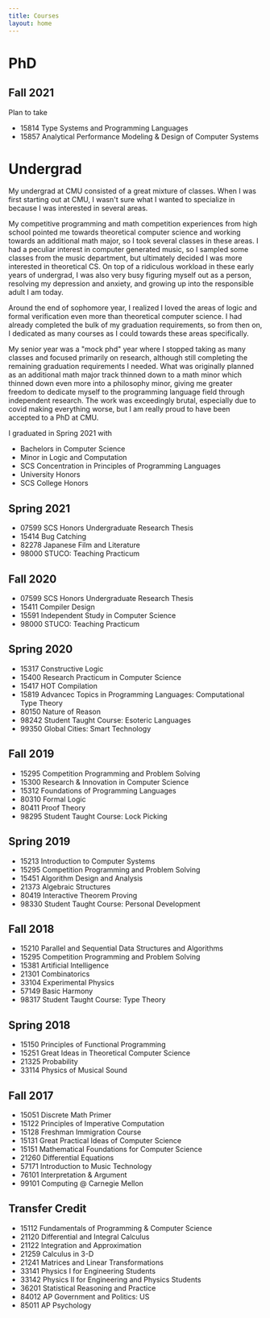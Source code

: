 ```yaml
---
title: Courses
layout: home
---
```


PhD
====
Fall 2021
---------

Plan to take

- 15814 Type Systems and Programming Languages
- 15857 Analytical Performance Modeling & Design of Computer Systems

Undergrad
==========
My undergrad at CMU consisted of a great mixture of classes. When I was first starting out at CMU, I wasn't sure what I wanted to specialize in because I was interested in several areas.

My competitive programming and math competition experiences from high school pointed me towards theoretical computer science and working towards an additional math major, so I took several classes in these areas. I had a peculiar interest in computer generated music, so I sampled some classes from the music department, but ultimately decided I was more interested in theoretical CS. On top of a ridiculous workload in these early years of undergrad, I was also very busy figuring myself out as a person, resolving my depression and anxiety, and growing up into the responsible adult I am today.

Around the end of sophomore year, I realized I loved the areas of logic and formal verification even more than theoretical computer science. I had already completed the bulk of my graduation requirements, so from then on, I dedicated as many courses as I could towards these areas specifically.

My senior year was a "mock phd" year where I stopped taking as many classes and focused primarily on research, although still completing the remaining graduation requirements I needed. What was originally planned as an additional math major track thinned down to a math minor which thinned down even more into a philosophy minor, giving me greater freedom to dedicate myself to the programming language field through independent research. The work was exceedingly brutal, especially due to covid making everything worse, but I am really proud to have been accepted to a PhD at CMU.

I graduated in Spring 2021 with
- Bachelors in Computer Science
- Minor in Logic and Computation
- SCS Concentration in Principles of Programming Languages
- University Honors
- SCS College Honors

Spring 2021
-----------
- 07599 SCS Honors Undergraduate Research Thesis
- 15414 Bug Catching
- 82278 Japanese Film and Literature
- 98000 STUCO: Teaching Practicum

Fall 2020
---------
- 07599 SCS Honors Undergraduate Research Thesis
- 15411 Compiler Design
- 15591 Independent Study in Computer Science
- 98000 STUCO: Teaching Practicum

Spring 2020
-----------
- 15317 Constructive Logic
- 15400 Research Practicum in Computer Science
- 15417 HOT Compilation
- 15819 Advancec Topics in Programming Languages: Computational Type Theory
- 80150 Nature of Reason
- 98242 Student Taught Course: Esoteric Languages
- 99350 Global Cities: Smart Technology

Fall 2019
---------
- 15295 Competition Programming and Problem Solving
- 15300 Research & Innovation in Computer Science
- 15312 Foundations of Programming Languages
- 80310 Formal Logic
- 80411 Proof Theory
- 98295 Student Taught Course: Lock Picking

Spring 2019
----------
- 15213 Introduction to Computer Systems
- 15295 Competition Programming and Problem Solving
- 15451 Algorithm Design and Analysis
- 21373 Algebraic Structures
- 80419 Interactive Theorem Proving
- 98330 Student Taught Course: Personal Development

Fall 2018
---------
- 15210 Parallel and Sequential Data Structures and Algorithms
- 15295 Competition Programming and Problem Solving
- 15381 Artificial Intelligence
- 21301 Combinatorics
- 33104 Experimental Physics
- 57149 Basic Harmony
- 98317 Student Taught Course: Type Theory

Spring 2018
-----------
- 15150 Principles of Functional Programming
- 15251 Great Ideas in Theoretical Computer Science
- 21325 Probability
- 33114 Physics of Musical Sound

Fall 2017
--------
- 15051 Discrete Math Primer
- 15122 Principles of Imperative Computation
- 15128 Freshman Immigration Course
- 15131 Great Practical Ideas of Computer Science
- 15151 Mathematical Foundations for Computer Science
- 21260 Differential Equations
- 57171 Introduction to Music Technology
- 76101 Interpretation & Argument
- 99101 Computing @ Carnegie Mellon

Transfer Credit
----
- 15112 Fundamentals of Programming & Computer Science
- 21120 Differential and Integral Calculus
- 21122 Integration and Approximation
- 21259 Calculus in 3-D 
- 21241 Matrices and Linear Transformations
- 33141 Physics I for Engineering Students
- 33142 Physics II for Engineering and Physics Students
- 36201 Statistical Reasoning and Practice
- 84012 AP Government and Politics: US
- 85011 AP Psychology